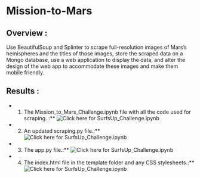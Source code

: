 # Mission-to-Mars

## Overview :
Use BeautifulSoup and Splinter to scrape full-resolution images of Mars’s hemispheres and the titles of those images, store the scraped data on a Mongo database, use a web application to display the data, and alter the design of the web app to accommodate these images and make them mobile friendly.

## Results :
* 1. The Mission_to_Mars_Challenge.ipynb file with all the code used for scraping. :** ![Click here for SurfsUp_Challenge.ipynb](https://github.com/dhaval-28/surfs_up/blob/main/SurfsUp_Challenge.ipynb)
* 2. An updated scraping.py file.:** ![Click here for SurfsUp_Challenge.ipynb](https://github.com/dhaval-28/surfs_up/blob/main/SurfsUp_Challenge.ipynb)
* 3. The app.py file.:** ![Click here for SurfsUp_Challenge.ipynb](https://github.com/dhaval-28/surfs_up/blob/main/SurfsUp_Challenge.ipynb)
* 4. The index.html file in the template folder and any CSS stylesheets.:** ![Click here for SurfsUp_Challenge.ipynb](https://github.com/dhaval-28/surfs_up/blob/main/SurfsUp_Challenge.ipynb)
